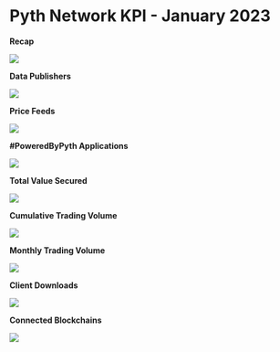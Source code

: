 # Pyth Network KPI - January 2023

**Recap**

![](../../.gitbook/assets/kpi/january-23/Pyth%20Jan%2023.jpg)

**Data Publishers**

![](../../.gitbook/assets/kpi/january-23/Jan%2023%20-%20Publisher%20Growth.png)

**Price Feeds**

![](../../.gitbook/assets/kpi/january-23/Jan%2023%20-%20Price%20Feeds.png)

**#PoweredByPyth Applications**

![](../../.gitbook/assets/kpi/january-23/Jan%2023%20-%20Apps%20Integrations%20v2.png)

**Total Value Secured**

![](../../.gitbook/assets/kpi/january-23/Jan%2023%20-%20dApps%20TVS.png)

**Cumulative Trading Volume**

![](../../.gitbook/assets/kpi/january-23/Jan%2023%20-%20Traded%20Volume.png)

**Monthly Trading Volume**

![](../../.gitbook/assets/kpi/january-23/Jan%2023%20-%20Trading%20Volume.png)

**Client Downloads**

![](../../.gitbook/assets/kpi/january-23/Jan%2023%20-%20Client%20Downloads.png)

**Connected Blockchains**

![](../../.gitbook/assets/kpi/january-23/Jan%2023%20-%20Connected%20Blockchains.png)
